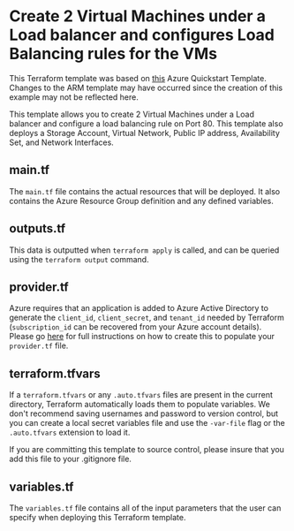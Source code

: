 # Create 2 Virtual Machines under a Load balancer and configures Load Balancing rules for the VMs

This Terraform template was based on [this](https://github.com/Azure/azure-quickstart-templates/tree/main/201-2-vms-loadbalancer-lbrules) Azure Quickstart Template. Changes to the ARM template may have occurred since the creation of this example may not be reflected here.

This template allows you to create 2 Virtual Machines under a Load balancer and configure a load balancing rule on Port 80. This template also deploys a Storage Account, Virtual Network, Public IP address, Availability Set, and Network Interfaces.

## main.tf
The `main.tf` file contains the actual resources that will be deployed. It also contains the Azure Resource Group definition and any defined variables. 

## outputs.tf
This data is outputted when `terraform apply` is called, and can be queried using the `terraform output` command.

## provider.tf
Azure requires that an application is added to Azure Active Directory to generate the `client_id`, `client_secret`, and `tenant_id` needed by Terraform (`subscription_id` can be recovered from your Azure account details). Please go [here](https://www.terraform.io/docs/providers/azurerm/) for full instructions on how to create this to populate your `provider.tf` file.

## terraform.tfvars
If a `terraform.tfvars` or any `.auto.tfvars` files are present in the current directory, Terraform automatically loads them to populate variables. We don't recommend saving usernames and password to version control, but you can create a local secret variables file and use the `-var-file` flag or the `.auto.tfvars` extension to load it.

If you are committing this template to source control, please insure that you add this file to your .gitignore file.

## variables.tf
The `variables.tf` file contains all of the input parameters that the user can specify when deploying this Terraform template.
